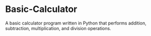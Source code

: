 # Basic-Calculator
A basic calculator program written in Python that performs addition, subtraction, multiplication, and division operations.
